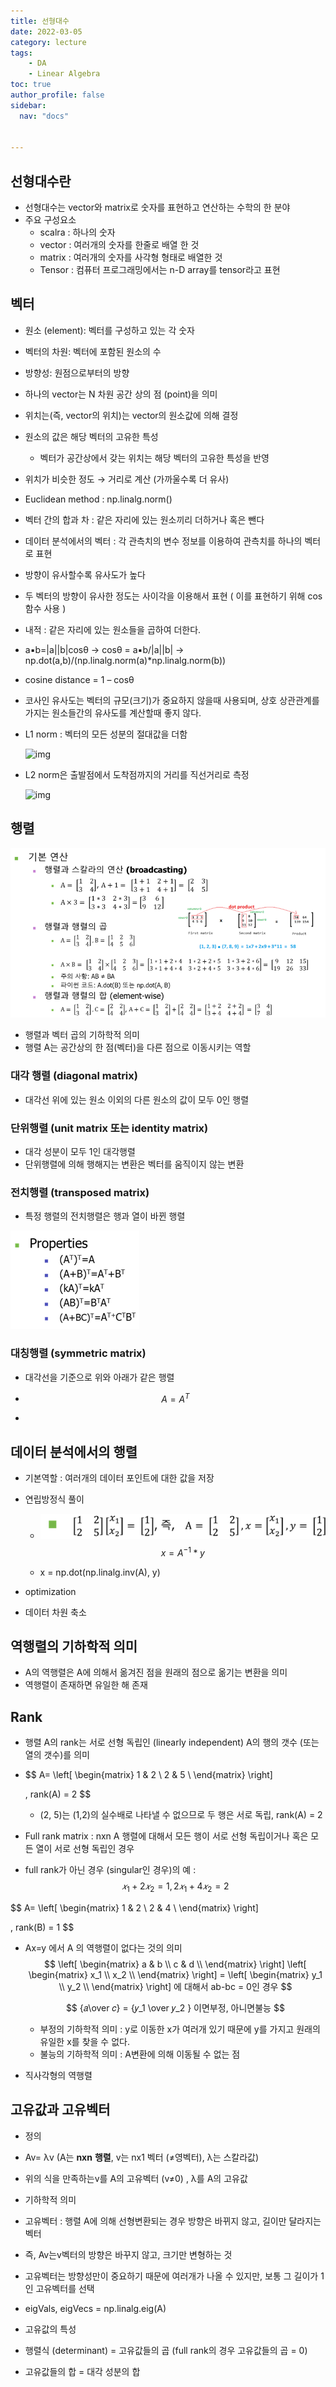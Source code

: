 ```yaml
---
title: 선형대수
date: 2022-03-05
category: lecture
tags:
    - DA
    - Linear Algebra
toc: true
author_profile: false
sidebar:
  nav: "docs"


---
```


## 선형대수란

- 선형대수는 vector와 matrix로 숫자를 표현하고 연산하는 수학의 한 분야
- 주요 구성요소
  - scalra : 하나의 숫자
  - vector : 여러개의 숫자를 한줄로 배열 한 것
  - matrix : 여러개의 숫자를 사각형 형태로 배열한 것
  - Tensor : 컴퓨터 프로그래밍에서는 n-D array를 tensor라고 표현

## 벡터

* 원소 (element): 벡터를 구성하고 있는 각 숫자

* 벡터의 차원: 벡터에 포함된 원소의 수

* 방향성: 원점으로부터의 방향

* 하나의 vector는 N 차원 공간 상의 점 (point)을 의미

* 위치는(즉, vector의 위치)는 vector의 원소값에 의해 결정

* 원소의 값은 해당 벡터의 고유한 특성
  * 벡터가 공간상에서 갖는 위치는 해당 벡터의 고유한 특성을 반영 

* 위치가 비슷한 정도 → 거리로 계산 (가까울수록 더 유사)

* Euclidean method : np.linalg.norm()

* 벡터 간의 합과 차 : 같은 자리에 있는 원소끼리 더하거나 혹은 뺀다

* 데이터 분석에서의 벡터 : 각 관측치의 변수 정보를 이용하여 관측치를 하나의 벡터로 표현

* 방향이 유사할수록 유사도가 높다

* 두 벡터의 방향이 유사한 정도는 사이각을 이용해서 표현 ( 이를 표현하기 위해 cos 함수 사용 )

* 내적 : 같은 자리에 있는 원소들을 곱하여 더한다.

* a▪b=|a||b|cosθ -> cosθ = a▪b/|a||b| -> np.dot(a,b)/(np.linalg.norm(a)*np.linalg.norm(b))

* cosine distance = 1 – cosθ

* 코사인 유사도는 벡터의 규모(크기)가 중요하지 않을때 사용되며, 상호 상관관계를 가지는 원소들간의 유사도를 계산할때 좋지 않다.

* L1 norm : 벡터의 모든 성분의 절대값을 더함

  ![img](https://blog.kakaocdn.net/dn/bxZUkv/btqE7A90oUh/moe6CK7ZemwhuXIVUK8jTK/img.png)

* L2 norm은 출발점에서 도착점까지의 거리를 직선거리로 측정

  ![img](https://blog.kakaocdn.net/dn/Nh0mX/btqE8xShb9Z/UCmpkRHZxTeqKH1tSgsX90/img.png)

## 행렬

![image-20220305220225519](../../assets/images/2022-03-05-LA2/image-20220305220225519.png)

* 행렬과 벡터 곱의 기하학적 의미
* 행렬 A는 공간상의 한 점(벡터)을 다른 점으로 이동시키는 역할

### 대각 행렬 (diagonal matrix)

* 대각선 위에 있는 원소 이외의 다른 원소의 값이 모두 0인 행렬

### 단위행렬 (unit matrix 또는 identity matrix)

* 대각 성분이 모두 1인 대각행렬
* 단위행렬에 의해 행해지는 변환은 벡터를 움직이지 않는 변환

### 전치행렬 (transposed matrix)

* 특정 행렬의 전치행렬은 행과 열이 바뀐 행렬

![image-20220306002413006](../../assets/images/2022-03-05-LA2/image-20220306002413006.png)

### 대칭행렬 (symmetric matrix)

* 대각선을 기준으로 위와 아래가 같은 행렬

* $$
  A = A^T
  $$

* ​

## 데이터 분석에서의 행렬

* 기본역할 : 여러개의 데이터 포인트에 대한 값을 저장

* 연립방정식 풀이

  *  ![image-20220306232204446](../../assets/images/2022-03-05-LA2/image-20220306232204446.png)
  $$
    x = A^{-1}*y
  $$

    * x = np.dot(np.linalg.inv(A), y)

* optimization

* 데이터 차원 축소

## 역행렬의 기하학적 의미

* A의 역행렬은 A에 의해서 옮겨진 점을 원래의 점으로 옮기는 변환을 의미
* 역행렬이 존재하면 유일한 해 존재

## Rank

* 행렬 A의 rank는 서로 선형 독립인 (linearly independent) A의 행의 갯수 (또는 열의 갯수)를 의미

* $$
  A= \left[
  \begin{matrix}
      1 & 2 \\
      2 & 5 \\
  \end{matrix}
  \right]

  , rank(A) = 2
  $$



  * (2, 5)는 (1,2)의 실수배로 나타낼 수 없으므로 두 행은 서로 독립, rank(A) = 2

* Full rank matrix : nxn A 행렬에 대해서 모든 행이 서로 선형 독립이거나 혹은 모든 열이 서로 선형 독립인 경우

* full rank가 아닌 경우 (singular인 경우)의 예 : 
  $$
  𝑥_1+2𝑥_2=1, 2𝑥_1+4𝑥_2=2
  $$


$$
A= \left[
\begin{matrix}
    1 & 2 \\
    2 & 4 \\
\end{matrix}
\right]

, rank(B) = 1
$$

* Ax=y 에서 A 의 역행렬이 없다는 것의 의미
  $$
  \left[
  \begin{matrix}
      a & b \\
      c & d \\
  \end{matrix}
  \right]
  \left[
  \begin{matrix}
      x_1 \\
      x_2 \\
  \end{matrix}
  \right] = 
  \left[
  \begin{matrix}
      y_1 \\
      y_2 \\
  \end{matrix}
  \right]
  에 대해서 ab-bc = 0인 경우
  $$

  $$
  {𝑎\over 𝑐} =  {𝑦_1 \over 𝑦_2 } 이면부정, 아니면불능
  $$

  * 부정의 기하학적 의미 : y로 이동한 x가 여러개 있기 때문에 y를 가지고 원래의 유일한 x를 찾을 수 없다.
  * 불능의 기하학적 의미 : A변환에 의해 이동될 수 없는 점

* 직사각형의 역행렬

## 고유값과 고유벡터

*  정의

  *  Av= λv (A는 **nxn** **행렬**, v는 nx1 벡터 (≠영벡터), λ는 스칼라값)
  *  위의 식을 만족하는v를 A의 고유벡터 (v≠0) , λ를 A의 고유값
*  기하학적 의미

  *  고유벡터 : 행렬 A에 의해 선형변환되는 경우 방향은 바뀌지 않고, 길이만 달라지는 벡터
  *  즉, Av는v벡터의 방향은 바꾸지 않고, 크기만 변형하는 것
  *  고유벡터는 방향성만이 중요하기 때문에 여러개가 나올 수 있지만, 보통 그 길이가 1인 고유벡터를 선택
  *  eigVals, eigVecs = np.linalg.eig(A)

*  고유값의 특성
  * 행렬식 (determinant) = 고유값들의 곱 (full rank의 경우 고유값들의 곱 = 0)
  * 고유값들의 합 = 대각 성분의 합



